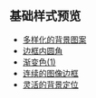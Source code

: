 ## 基础样式预览

- [多样化的背景图案](https://87-midnight.github.io/pure-css3/%E5%A4%9A%E6%A0%B7%E5%8C%96%E7%9A%84%E8%83%8C%E6%99%AF%E5%9B%BE%E6%A1%88/index.html)
- [边框内圆角](https://87-midnight.github.io/pure-css3/%E8%BE%B9%E6%A1%86%E5%86%85%E5%9C%86%E8%A7%92/index.html)
- [渐变色(1)](https://87-midnight.github.io/pure-css3/%E6%B8%90%E5%8F%98%E8%89%B2(1)/index.html)
- [连续的图像边框](https://87-midnight.github.io/pure-css3/%E8%BF%9E%E7%BB%AD%E7%9A%84%E5%9B%BE%E5%83%8F%E8%BE%B9%E6%A1%86/index.html)
- [灵活的背景定位](https://87-midnight.github.io/pure-css3/%E7%81%B5%E6%B4%BB%E7%9A%84%E8%83%8C%E6%99%AF%E5%AE%9A%E4%BD%8D/index.html)